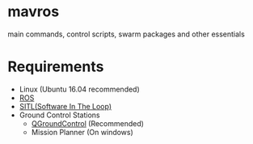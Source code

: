 # mavros
main commands, control scripts, swarm packages and other essentials

# Requirements
- Linux (Ubuntu 16.04 recommended)
- [ROS](http://www.ros.org/install/)
- [SITL(Software In The Loop)](http://ardupilot.org/dev/docs/sitl-simulator-software-in-the-loop.html)
- Ground Control Stations
  - [QGroundControl](qgroundcontrol.com) (Recommended) 
  - Mission Planner (On windows)
  
